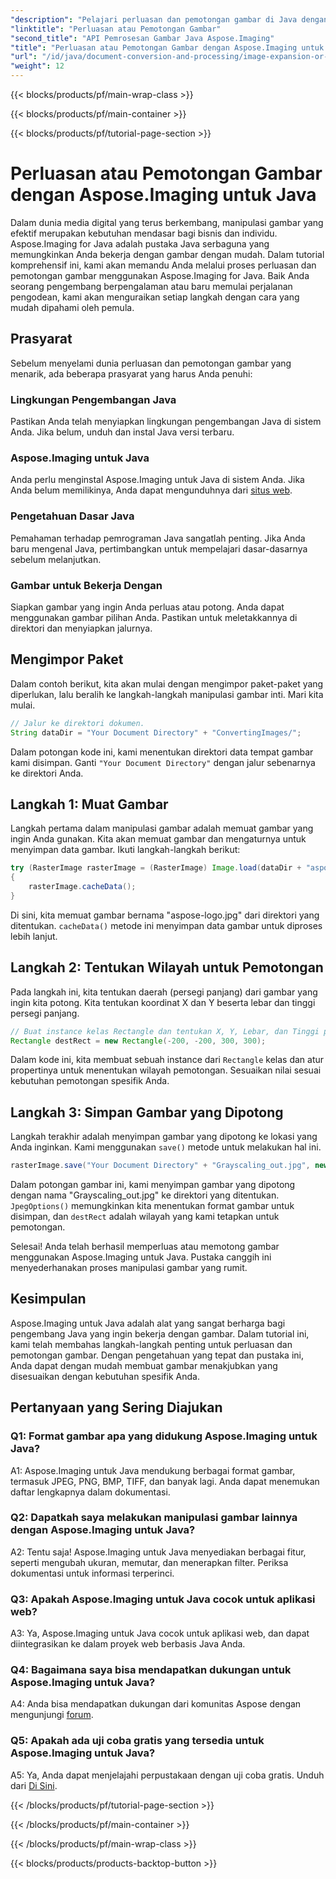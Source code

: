 ```yaml
---
"description": "Pelajari perluasan dan pemotongan gambar di Java dengan Aspose.Imaging. Tutorial langkah demi langkah untuk pengembang. Tingkatkan keterampilan manipulasi gambar Anda."
"linktitle": "Perluasan atau Pemotongan Gambar"
"second_title": "API Pemrosesan Gambar Java Aspose.Imaging"
"title": "Perluasan atau Pemotongan Gambar dengan Aspose.Imaging untuk Java"
"url": "/id/java/document-conversion-and-processing/image-expansion-or-cropping/"
"weight": 12
---
```


{{< blocks/products/pf/main-wrap-class >}}

{{< blocks/products/pf/main-container >}}

{{< blocks/products/pf/tutorial-page-section >}}

# Perluasan atau Pemotongan Gambar dengan Aspose.Imaging untuk Java

Dalam dunia media digital yang terus berkembang, manipulasi gambar yang efektif merupakan kebutuhan mendasar bagi bisnis dan individu. Aspose.Imaging for Java adalah pustaka Java serbaguna yang memungkinkan Anda bekerja dengan gambar dengan mudah. Dalam tutorial komprehensif ini, kami akan memandu Anda melalui proses perluasan dan pemotongan gambar menggunakan Aspose.Imaging for Java. Baik Anda seorang pengembang berpengalaman atau baru memulai perjalanan pengodean, kami akan menguraikan setiap langkah dengan cara yang mudah dipahami oleh pemula.

## Prasyarat

Sebelum menyelami dunia perluasan dan pemotongan gambar yang menarik, ada beberapa prasyarat yang harus Anda penuhi:

### Lingkungan Pengembangan Java

Pastikan Anda telah menyiapkan lingkungan pengembangan Java di sistem Anda. Jika belum, unduh dan instal Java versi terbaru.

### Aspose.Imaging untuk Java

Anda perlu menginstal Aspose.Imaging untuk Java di sistem Anda. Jika Anda belum memilikinya, Anda dapat mengunduhnya dari [situs web](https://releases.aspose.com/imaging/java/).

### Pengetahuan Dasar Java

Pemahaman terhadap pemrograman Java sangatlah penting. Jika Anda baru mengenal Java, pertimbangkan untuk mempelajari dasar-dasarnya sebelum melanjutkan.

### Gambar untuk Bekerja Dengan

Siapkan gambar yang ingin Anda perluas atau potong. Anda dapat menggunakan gambar pilihan Anda. Pastikan untuk meletakkannya di direktori dan menyiapkan jalurnya.

## Mengimpor Paket

Dalam contoh berikut, kita akan mulai dengan mengimpor paket-paket yang diperlukan, lalu beralih ke langkah-langkah manipulasi gambar inti. Mari kita mulai.

```java
// Jalur ke direktori dokumen.
String dataDir = "Your Document Directory" + "ConvertingImages/";
```

Dalam potongan kode ini, kami menentukan direktori data tempat gambar kami disimpan. Ganti `"Your Document Directory"` dengan jalur sebenarnya ke direktori Anda.

## Langkah 1: Muat Gambar

Langkah pertama dalam manipulasi gambar adalah memuat gambar yang ingin Anda gunakan. Kita akan memuat gambar dan mengaturnya untuk menyimpan data gambar. Ikuti langkah-langkah berikut:

```java
try (RasterImage rasterImage = (RasterImage) Image.load(dataDir + "aspose-logo.jpg"))
{
    rasterImage.cacheData();
}
```

Di sini, kita memuat gambar bernama "aspose-logo.jpg" dari direktori yang ditentukan. `cacheData()` metode ini menyimpan data gambar untuk diproses lebih lanjut.

## Langkah 2: Tentukan Wilayah untuk Pemotongan

Pada langkah ini, kita tentukan daerah (persegi panjang) dari gambar yang ingin kita potong. Kita tentukan koordinat X dan Y beserta lebar dan tinggi persegi panjang.

```java
// Buat instance kelas Rectangle dan tentukan X, Y, Lebar, dan Tinggi persegi panjang
Rectangle destRect = new Rectangle(-200, -200, 300, 300);
```

Dalam kode ini, kita membuat sebuah instance dari `Rectangle` kelas dan atur propertinya untuk menentukan wilayah pemotongan. Sesuaikan nilai sesuai kebutuhan pemotongan spesifik Anda.

## Langkah 3: Simpan Gambar yang Dipotong

Langkah terakhir adalah menyimpan gambar yang dipotong ke lokasi yang Anda inginkan. Kami menggunakan `save()` metode untuk melakukan hal ini. 

```java
rasterImage.save("Your Document Directory" + "Grayscaling_out.jpg", new JpegOptions(), destRect);
```

Dalam potongan gambar ini, kami menyimpan gambar yang dipotong dengan nama "Grayscaling_out.jpg" ke direktori yang ditentukan. `JpegOptions()` memungkinkan kita menentukan format gambar untuk disimpan, dan `destRect` adalah wilayah yang kami tetapkan untuk pemotongan.

Selesai! Anda telah berhasil memperluas atau memotong gambar menggunakan Aspose.Imaging untuk Java. Pustaka canggih ini menyederhanakan proses manipulasi gambar yang rumit.

## Kesimpulan

Aspose.Imaging untuk Java adalah alat yang sangat berharga bagi pengembang Java yang ingin bekerja dengan gambar. Dalam tutorial ini, kami telah membahas langkah-langkah penting untuk perluasan dan pemotongan gambar. Dengan pengetahuan yang tepat dan pustaka ini, Anda dapat dengan mudah membuat gambar menakjubkan yang disesuaikan dengan kebutuhan spesifik Anda.

## Pertanyaan yang Sering Diajukan

### Q1: Format gambar apa yang didukung Aspose.Imaging untuk Java?
   
A1: Aspose.Imaging untuk Java mendukung berbagai format gambar, termasuk JPEG, PNG, BMP, TIFF, dan banyak lagi. Anda dapat menemukan daftar lengkapnya dalam dokumentasi.

### Q2: Dapatkah saya melakukan manipulasi gambar lainnya dengan Aspose.Imaging untuk Java?

A2: Tentu saja! Aspose.Imaging untuk Java menyediakan berbagai fitur, seperti mengubah ukuran, memutar, dan menerapkan filter. Periksa dokumentasi untuk informasi terperinci.

### Q3: Apakah Aspose.Imaging untuk Java cocok untuk aplikasi web?

A3: Ya, Aspose.Imaging untuk Java cocok untuk aplikasi web, dan dapat diintegrasikan ke dalam proyek web berbasis Java Anda.

### Q4: Bagaimana saya bisa mendapatkan dukungan untuk Aspose.Imaging untuk Java?

A4: Anda bisa mendapatkan dukungan dari komunitas Aspose dengan mengunjungi [forum](https://forum.aspose.com/).

### Q5: Apakah ada uji coba gratis yang tersedia untuk Aspose.Imaging untuk Java?

A5: Ya, Anda dapat menjelajahi perpustakaan dengan uji coba gratis. Unduh dari [Di Sini](https://releases.aspose.com/).

{{< /blocks/products/pf/tutorial-page-section >}}

{{< /blocks/products/pf/main-container >}}

{{< /blocks/products/pf/main-wrap-class >}}

{{< blocks/products/products-backtop-button >}}